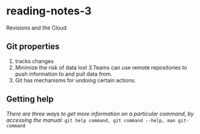 # reading-notes-3
Revisions and the Cloud

## Git properties
1. tracks changes
2. Minimize the risk of data lost
3.Teams can use remote repositories to push information to and pull data from.
4. Git has mechanisms for undoing certain actions.
## Getting help
*There are three ways to get more information on a particular command, by accessing the manual:*
``` git help command, git command --help, man git-command ```
